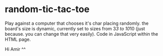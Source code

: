 # random-tic-tac-toe
Play against a computer that chooses it's char placing randomly.
the board's size is dynamic, currently set to sizes from 3*3 to 10*10 (just because. you can change that very easily).
Code in JavaScript within the HTML page.

Hi Amir ^^
